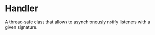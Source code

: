 # Handler
A thread-safe class that allows to asynchronously notify listeners with a given signature.
